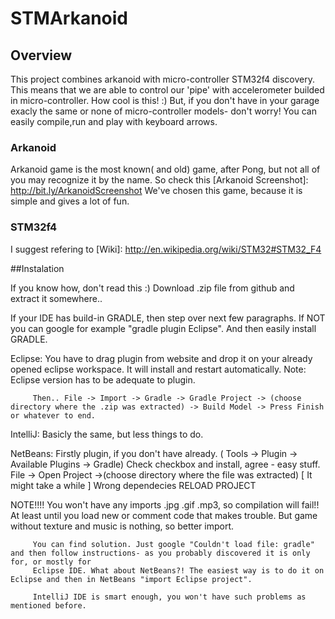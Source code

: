 # STMArkanoid

## Overview
This project combines arkanoid with micro-controller STM32f4 discovery.
This means that we are able to control our 'pipe' with accelerometer builded in micro-controller. How cool is this! :)
But, if you don't have in your garage exacly the same or none of micro-controller models- don't worry!
You can easily compile,run and play with keyboard arrows.

### Arkanoid
Arkanoid game is the most known( and old) game, after Pong, but not all of you may recognize it by the name.
So check this [Arkanoid Screenshot]: http://bit.ly/ArkanoidScreenshot
We've chosen this game, because it is simple and gives a lot of fun. 

### STM32f4
I suggest refering to [Wiki]: http://en.wikipedia.org/wiki/STM32#STM32_F4 

##Instalation

If you know how, don't read this :)
Download .zip file from github and extract it somewhere..

If your IDE has build-in GRADLE, then step over next few paragraphs.
If NOT you can google for example "gradle plugin Eclipse". 
And then easily install GRADLE. 

Eclipse: You have to drag plugin from website and drop it on your already opened eclipse workspace. It will install and restart automatically.
         Note: Eclipse version has to be adequate to plugin.
         
         Then.. File -> Import -> Gradle -> Gradle Project -> (choose directory where the .zip was extracted) -> Build Model -> Press Finish or whatever to end.
         
IntelliJ: Basicly the same, but less things to do.

NetBeans: Firstly plugin, if you don't have already. ( Tools -> Plugin -> Available Plugins -> Gradle)
          Check checkbox and install, agree - easy stuff.
          File -> Open Project ->(choose directory where the file was extracted) [ It might take a while ]
          Wrong dependecies RELOAD PROJECT
           
NOTE!!!! You won't have any imports .jpg .gif .mp3, so compilation will fail!! At least until you load new or comment code that makes trouble.
         But game without texture and music is nothing, so better import.
         
         You can find solution. Just google "Couldn't load file: gradle" and then follow instructions- as you probably discovered it is only for, or mostly for 
         Eclipse IDE. What about NetBeans?! The easiest way is to do it on Eclipse and then in NetBeans "import Eclipse project".
         
         IntelliJ IDE is smart enough, you won't have such problems as mentioned before.




 

